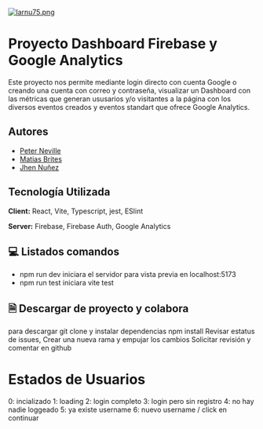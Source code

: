 
[![larnu75.png](https://i.postimg.cc/vmPMr7fT/larnu75.png)](https://postimg.cc/LqZrR1yF)


# Proyecto Dashboard Firebase y Google Analytics

Este proyecto nos permite mediante login directo con cuenta Google
o creando una cuenta con correo y contraseña, visualizar un Dashboard con las métricas
que generan ususarios y/o visitantes a la página con los diversos
eventos creados y eventos standart que ofrece Google Analytics.

## Autores

- [Peter Neville](https://www.github.com/pneville83)
- [Matias Brites](https://www.github.com/MatiasDBrites)
- [Jhen Nuñez](https://www.github.com/JxElektro)


## Tecnología Utilizada

**Client:** React, Vite, Typescript, jest, ESlint

**Server:** Firebase, Firebase Auth, Google Analytics


## 💻  Listados comandos
* npm run dev iniciara el servidor para vista previa en localhost:5173
* npm run test iniciara vite test

## 🗎 Descargar de proyecto y colabora

para descargar git clone y instalar dependencias npm install
Revisar estatus de issues, Crear una nueva rama y empujar los cambios
Solicitar revisión y comentar en github


# Estados de Usuarios 
0: incializado 
1: loading 
2: login completo 
3: login pero sin registro 
4: no hay nadie loggeado 
5: ya existe username 
6: nuevo username / click en continuar
